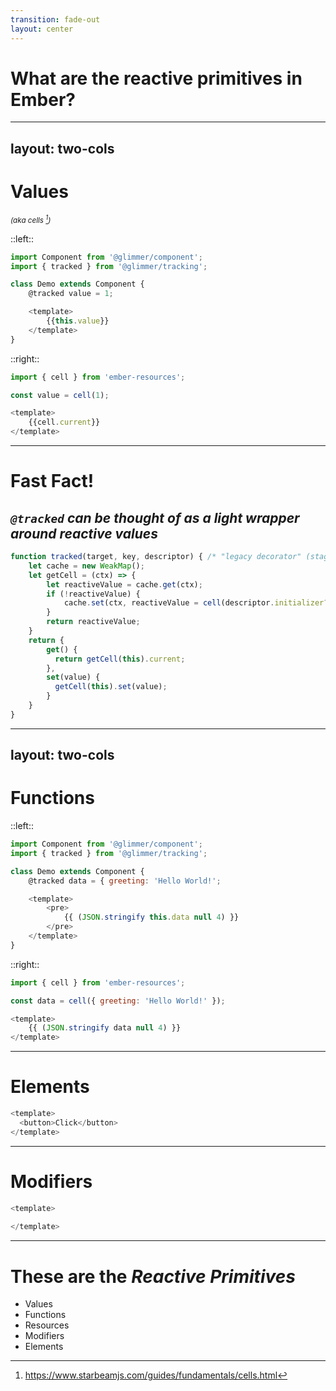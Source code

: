 ```yaml
---
transition: fade-out
layout: center
---
```


# What are the reactive primitives in Ember? 

<!-- 
	- Values (or cells)
	- Functions
	- Modifiers
	- Elements
	... and 
	- Resources

-->

---
layout: two-cols
---

# Values 

<small class="related-note">_(aka cells [^starbeam])_</small>


::left::

<div class="code-polaris">

```js {all|5,8} 
import Component from '@glimmer/component';
import { tracked } from '@glimmer/tracking';

class Demo extends Component {
	@tracked value = 1;

	<template>
		{{this.value}}
	</template>
}
```

</div>


::right::

<div v-click="2" class="code-polaris">

```js {all|all|3,6}
import { cell } from 'ember-resources';

const value = cell(1);

<template>
	{{cell.current}}
</template>
```

</div>

[^starbeam]: https://www.starbeamjs.com/guides/fundamentals/cells.html

---

<div class="fast-fact">

# <fa-angle-double-right /> Fast Fact! <fa-angle-double-right />

</div>

## _`@tracked` can be thought of as a light wrapper around reactive values_

```js {all|11-16}
function tracked(target, key, descriptor) { /* "legacy decorator" (stage 1) */
	let cache = new WeakMap();
	let getCell = (ctx) => {
		let reactiveValue = cache.get(ctx);
		if (!reactiveValue) {
			cache.set(ctx, reactiveValue = cell(descriptor.initializer?.()));
		}
		return reactiveValue;
	}
	return {
		get() { 
		  return getCell(this).current; 
		},
		set(value) { 
		  getCell(this).set(value); 
		}
	}
}
```

<!-- 

The `@tracked` decorator could be thought of as a small wrapper
around reactive values.

!! click 

The decorator only needs to provide native getter/setter functionality
around the "reactive API".

--

This is not the real implementation, 
but I think it could be -- or very close to this, conceptually.

-->

---
layout: two-cols
---


# Functions

::left::

```js 
import Component from '@glimmer/component';
import { tracked } from '@glimmer/tracking';

class Demo extends Component {
	@tracked data = { greeting: 'Hello World!';

	<template>
		<pre>
			{{ (JSON.stringify this.data null 4) }}
		</pre>
	</template>
}
```


::right::



```js 
import { cell } from 'ember-resources';

const data = cell({ greeting: 'Hello World!' });

<template>
	{{ (JSON.stringify data null 4) }}
</template>
```

<!--

	In both of these examples, 
	JSON.stringify is a function that many of us are familiar with.
	Because functions are 

-->


---

# Elements 

```js 
<template>
  <button>Click</button>
</template>
```

---

# Modifiers 

```js 
<template>
	
</template>
```


---

# These are the _Reactive Primitives_ 

- Values 
- Functions 
- Resources
- Modifiers
- Elements

